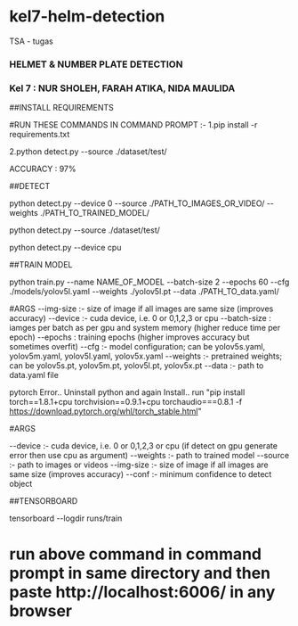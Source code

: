 # kel7-helm-detection
TSA - tugas

### HELMET & NUMBER PLATE DETECTION
### Kel 7 : NUR SHOLEH, FARAH ATIKA, NIDA MAULIDA
##INSTALL REQUIREMENTS 

#RUN THESE COMMANDS IN COMMAND PROMPT :-
1.pip install -r requirements.txt

2.python detect.py --source ./dataset/test/

ACCURACY : 97%

##DETECT 

python detect.py --device 0 --source ./PATH_TO_IMAGES_OR_VIDEO/ --weights ./PATH_TO_TRAINED_MODEL/

python detect.py --source ./dataset/test/

python detect.py --device cpu


##TRAIN MODEL 

python train.py --name NAME_OF_MODEL --batch-size 2 --epochs 60 --cfg ./models/yolov5l.yaml --weights ./yolov5l.pt --data ./PATH_TO_data.yaml/  


#ARGS
 --img-size :- size of image if all images are same size (improves accuracy)
 --device :- cuda device, i.e. 0 or 0,1,2,3 or cpu
 --batch-size : iamges per batch as per gpu and system memory (higher reduce time per epoch)
 --epochs : training epochs (higher improves accuracy but sometimes overfit)
 --cfg :- model configuration; can be yolov5s.yaml, yolov5m.yaml, yolov5l.yaml, yolov5x.yaml
 --weights :- pretrained weights; can be yolov5s.pt, yolov5m.pt, yolov5l.pt, yolov5x.pt
 --data :- path to data.yaml file  




pytorch Error..
Uninstall python and again Install..
run "pip install torch==1.8.1+cpu torchvision==0.9.1+cpu torchaudio===0.8.1 -f https://download.pytorch.org/whl/torch_stable.html"


#ARGS 
 
  --device :- cuda device, i.e. 0 or 0,1,2,3 or cpu (if detect on gpu generate error then use cpu as argument)
  --weights :- path to trained model
  --source :- path to images or videos
  --img-size :- size of image if all images are same size (improves accuracy)
  --conf :- minimum confidence to detect object


##TENSORBOARD 

tensorboard --logdir runs/train 

# run above command in command prompt in same directory and then paste http://localhost:6006/  in any browser
